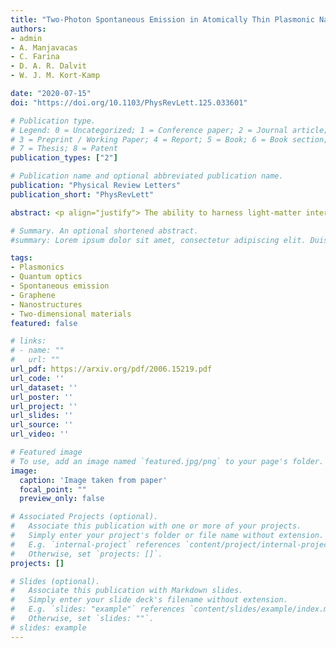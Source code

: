 ```yaml
---
title: "Two-Photon Spontaneous Emission in Atomically Thin Plasmonic Nanostructures"
authors:
- admin
- A. Manjavacas
- C. Farina
- D. A. R. Dalvit
- W. J. M. Kort-Kamp

date: "2020-07-15"
doi: "https://doi.org/10.1103/PhysRevLett.125.033601"

# Publication type.
# Legend: 0 = Uncategorized; 1 = Conference paper; 2 = Journal article;
# 3 = Preprint / Working Paper; 4 = Report; 5 = Book; 6 = Book section;
# 7 = Thesis; 8 = Patent
publication_types: ["2"]

# Publication name and optional abbreviated publication name.
publication: "Physical Review Letters"
publication_short: "PhysRevLett"

abstract: <p align="justify"> The ability to harness light-matter interactions at the few-photon level plays a pivotal role in quantum technologies. Single photons—the most elementary states of light—can be generated on demand in atomic and solid state emitters. Two-photon states are also key quantum assets, but achieving them in individual emitters is challenging because their generation rate is much slower than competing one-photon processes. We demonstrate that atomically thin plasmonic nanostructures can harness two-photon spontaneous emission, resulting in giant far field two-photon production, a wealth of resonant modes enabling tailored photonic and plasmonic entangled states, and plasmon-assisted single-photon creation orders of magnitude more efficient than standard one-photon emission. We unravel the two-photon spontaneous emission channels and show that their spectral line shapes emerge from an intricate interplay between Fano and Lorentzian resonances. Enhanced two-photon spontaneous emission in two-dimensional nanostructures paves the way to an alternative efficient source of light-matter entanglement for on-chip quantum information processing and free-space quantum communications.</p>

# Summary. An optional shortened abstract.
#summary: Lorem ipsum dolor sit amet, consectetur adipiscing elit. Duis posuere tellus ac convallis placerat. Proin tincidunt magna sed ex sollicitudin condimentum.

tags:
- Plasmonics
- Quantum optics
- Spontaneous emission
- Graphene
- Nanostructures
- Two-dimensional materials
featured: false

# links:
# - name: ""
#   url: ""
url_pdf: https://arxiv.org/pdf/2006.15219.pdf
url_code: ''
url_dataset: ''
url_poster: ''
url_project: ''
url_slides: ''
url_source: ''
url_video: ''

# Featured image
# To use, add an image named `featured.jpg/png` to your page's folder.
image:
  caption: 'Image taken from paper'
  focal_point: ""
  preview_only: false

# Associated Projects (optional).
#   Associate this publication with one or more of your projects.
#   Simply enter your project's folder or file name without extension.
#   E.g. `internal-project` references `content/project/internal-project/index.md`.
#   Otherwise, set `projects: []`.
projects: []

# Slides (optional).
#   Associate this publication with Markdown slides.
#   Simply enter your slide deck's filename without extension.
#   E.g. `slides: "example"` references `content/slides/example/index.md`.
#   Otherwise, set `slides: ""`.
# slides: example
---
```

